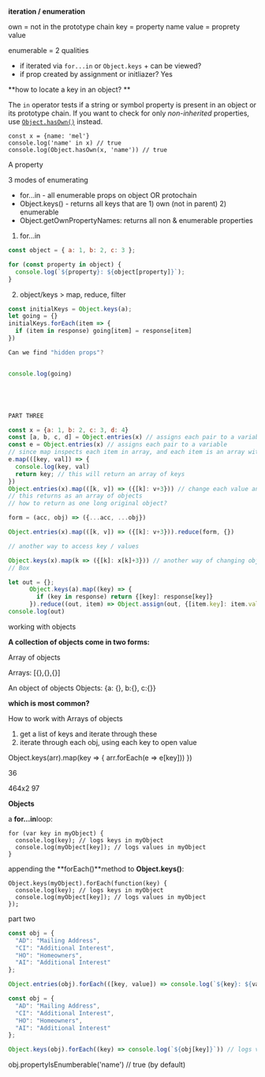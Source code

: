 __iteration / enumeration__



own = not in the prototype chain
key = property name
value = proprety value

enumerable = 2 qualities 

- if iterated via `for...in` or `Object.keys` + can be viewed?
- if prop created by assignment or initliazer? Yes

**how to locate a key in an object? **

The `in` operator tests if a string or symbol property is present in an object or its prototype chain. If you want to check for only *non-inherited* properties, use [`Object.hasOwn()`](https://developer.mozilla.org/en-US/docs/Web/JavaScript/Reference/Global_Objects/Object/hasOwn) instead.

```
const x = {name: 'mel'}
console.log('name' in x) // true
console.log(Object.hasOwn(x, 'name')) // true
```

 

A property 

3 modes of enumerating

- for...in - all enumerable props on object OR protochain
- Object.keys() - returns all keys that are 1) own (not in parent) 2) enumerable 
- Object.getOwnPropertyNames: returns all non & enumerable properties

1. for...in

```js
const object = { a: 1, b: 2, c: 3 };

for (const property in object) {
  console.log(`${property}: ${object[property]}`);
}
```

2. object/keys > map, reduce, filter

```js
const initialKeys = Object.keys(a);
let going = {}
initialKeys.forEach(item => {
  if (item in response) going[item] = response[item]
})

Can we find "hidden props"?


console.log(going)





PART THREE

const x = {a: 1, b: 2, c: 3, d: 4}
const [a, b, c, d] = Object.entries(x) // assigns each pair to a variable
const e = Object.entries(x) // assigns each pair to a variable
// since map inspects each item in array, and each item is an array with 2 values, array destructuring will assign the first value to `key` and the second to `value`
e.map(([key, val]) => {
  console.log(key, val)
  return key; // this will return an array of keys
})
Object.entries(x).map(([k, v]) => ({[k]: v+3})) // change each value and return as object
// this returns as an array of objects
// how to return as one long original object? 

form = (acc, obj) => ({...acc, ...obj})

Object.entries(x).map(([k, v]) => ({[k]: v+3})).reduce(form, {})

// another way to access key / values

Object.keys(x).map(k => ({[k]: x[k]+3})) // another way of changing object values
// Box

let out = {};
      Object.keys(a).map((key) => {
        if (key in response) return {[key]: response[key]}
      }).reduce((out, item) => Object.assign(out, {[item.key]: item.value}), {});
console.log(out)
```

working with objects

**A collection of objects come in two forms:** 

Array of objects

Arrays: [{},{},{}]

An object of objects
Objects: {a: {}, b:{}, c:{}}

**which is most common?** 


How to work with Arrays of objects

1. get a list of keys and iterate through these
2. iterate through each obj, using each key to open value

Object.keys(arr).map(key => {
  arr.forEach(e => e[key]))
})

36 

464x2
97

**Objects**



a **for…in**loop:

```
for (var key in myObject) {
  console.log(key); // logs keys in myObject
  console.log(myObject[key]); // logs values in myObject
}
```

 appending the **forEach()**method to **Object.keys()**:

```
Object.keys(myObject).forEach(function(key) {
  console.log(key); // logs keys in myObject
  console.log(myObject[key]); // logs values in myObject
});
```

part two

```js
const obj = { 
  "AD": "Mailing Address",
  "CI": "Additional Interest",
  "HO": "Homeowners",
  "AI": "Additional Interest"
};

Object.entries(obj).forEach(([key, value]) => console.log(`${key}: ${value}`)); // logs keys and values
```



```js
const obj = { 
  "AD": "Mailing Address",
  "CI": "Additional Interest",
  "HO": "Homeowners",
  "AI": "Additional Interest"
};

Object.keys(obj).forEach((key) => console.log(`${obj[key]}`)) // logs values only
```

obj.propertyIsEnumberable('name') // true (by default)